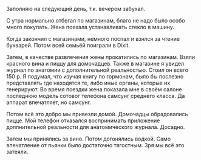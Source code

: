 Заполняю на следующий день, т.к. вечером забухал.

С утра нормально отбегал по магазинам, благо не надо было особо много покупать.
Жена поехала устанавливать стекло в машину.

Когда закончил с магазинами, немного поспал и взялся за чтение букварей.
Потом всей семьёй поиграли в Dixit.

Затем, в качестве развлечения жены прокатились по магазинам. Взяли красного вина и пиццу для домочадцев. Также в магазине я увидел журнал по анатомии с дополнительной реальностью. Стоил он всего 150 р. Я подумал, что изучая книгу по гормонам, было бы послезно представлять где находятся те, либо иные органы, которые их генерируют.
Во время поездки жена показала мне в своём салоне последнюю модель сотовог телефона самсунг среднего класса. Да аппарат впечатляет, но самсунг.

Потом всё это добро мы привезли домой. Домочадцы обрадовались пицце. Мой телефон отказался воспринимать приложение доплнительной реальности для анатомического журнала. Досадно.

Затем мы принялись за вино.
Потом догонялись водкой.
Само впечатление от пьянки было достаточно тягостным. Зря мы всё это затеяли.